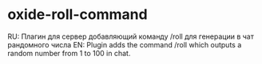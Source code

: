 # oxide-roll-command
RU: Плагин для сервер добавляющий команду /roll для генерации в чат рандомного числа
EN: Plugin adds the command /roll which outputs a random number from 1 to 100 in chat.
